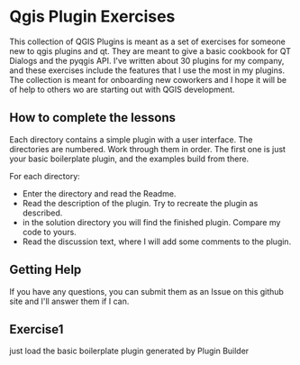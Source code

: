 # Qgis Plugin Exercises
This collection of QGIS Plugins is meant as a set of exercises for someone new to qgis plugins and qt.  They are meant to give a basic cookbook for QT Dialogs and the pyqgis API.  I've written about 30 plugins for my company, and these exercises include the features that I use the most in my plugins.  The collection is meant for onboarding new coworkers and I hope it will be of help to others wo are starting out with QGIS development.

## How to complete the lessons
Each directory contains a simple plugin with a user interface.  The directories are numbered. Work through them in order.  The first one is just your basic boilerplate plugin, and the examples build from there.  

For each directory:

  - Enter the directory and read the Readme.  
  - Read the description of the plugin.  Try to recreate the plugin as described.
  - in the solution directory you will find the finished plugin.  Compare my code to yours.
  - Read the discussion text, where I will add some comments to the plugin.
  
## Getting Help

If you have any questions, you can submit them as an Issue on this github site and I'll answer them if I can.  

## Exercise1
just load the basic boilerplate plugin generated by Plugin Builder

